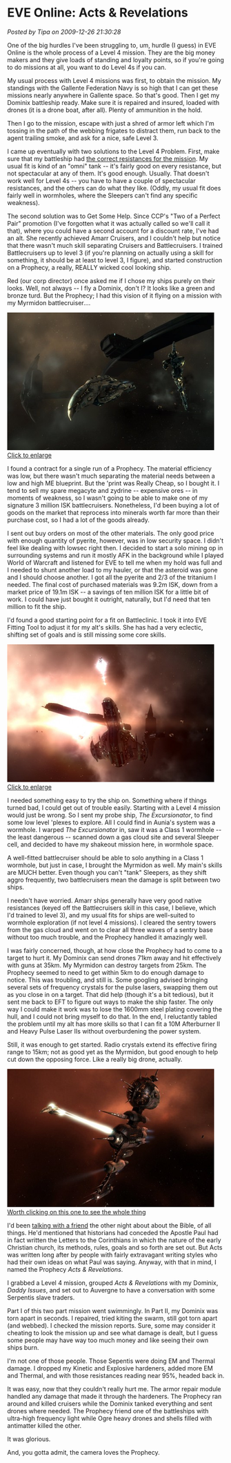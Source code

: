 # EVE Online: Acts & Revelations

*Posted by Tipa on 2009-12-26 21:30:28*

One of the big hurdles I've been struggling to, um, hurdle (I guess) in EVE Online is the whole process of a Level 4 mission. They are the big money makers and they give loads of standing and loyalty points, so if you're going to do missions at all, you want to do Level 4s if you can.

My usual process with Level 4 missions was first, to obtain the mission. My standings with the Gallente Federation Navy is so high that I can get these missions nearly anywhere in Gallente space. So that's good. Then I get my Dominix battleship ready. Make sure it is repaired and insured, loaded with drones (it is a drone boat, after all). Plenty of ammunition in the hold.

Then I go to the mission, escape with just a shred of armor left which I'm tossing in the path of the webbing frigates to distract them, run back to the agent trailing smoke, and ask for a nice, safe Level 3.

I came up eventually with two solutions to the Level 4 Problem. First, make sure that my battleship had [the correct resistances for the mission](http://eve-survival.org/wikka.php?wakka=MissionReports). My usual fit is kind of an "omni" tank -- it's fairly good on every resistance, but not spectacular at any of them. It's good enough. Usually. That doesn't work well for Level 4s -- you have to have a couple of spectacular resistances, and the others can do what they like. (Oddly, my usual fit does fairly well in wormholes, where the Sleepers can't find any specific weakness).

The second solution was to Get Some Help. Since CCP's "Two of a Perfect Pair" promotion (I've forgotten what it was actually called so we'll call it that), where you could have a second account for a discount rate, I've had an alt. She recently achieved Amarr Cruisers, and I couldn't help but notice that there wasn't much skill separating Cruisers and Battlecruisers. I trained Battlecruisers up to level 3 (if you're planning on actually using a skill for something, it should be at least to level 3, I figure), and started construction on a Prophecy, a really, REALLY wicked cool looking ship.

Red (our corp director) once asked me if I chose my ships purely on their looks. Well, not always -- I fly a Dominix, don't I? It looks like a green and bronze turd. But the Prophecy; I had this vision of it flying on a mission with my Myrmidon battlecruiser....

[![](../../../uploads/2009/12/ExeFile-2009-12-26-11-16-44-12-480x319.jpg "Prophecy and Myrmidon at a Sleeper base")  
Click to enlarge](../../../uploads/2009/12/ExeFile-2009-12-26-11-16-44-12.jpg)

I found a contract for a single run of a Prophecy. The material efficiency was low, but there wasn't much separating the material needs between a low and high ME blueprint. But the 'print was Really Cheap, so I bought it. I tend to sell my spare megacyte and zydrine -- expensive ores -- in moments of weakness, so I wasn't going to be able to make one of my signature 3 million ISK battlecruisers. Nonetheless, I'd been buying a lot of goods on the market that reprocess into minerals worth far more than their purchase cost, so I had a lot of the goods already. 

I sent out buy orders on most of the other materials. The only good price with enough quantity of pyerite, however, was in low security space. I didn't feel like dealing with lowsec right then. I decided to start a solo mining op in surrounding systems and run it mostly AFK in the background while I played World of Warcraft and listened for EVE to tell me when my hold was full and I needed to shunt another load to my hauler, or that the asteroid was gone and I should choose another. I got all the pyerite and 2/3 of the tritanium I needed. The final cost of purchased materials was 9.2m ISK, down from a market price of 19.1m ISK -- a savings of ten million ISK for a little bit of work. I could have just bought it outright, naturally, but I'd need that ten million to fit the ship.

I'd found a good starting point for a fit on Battleclinic. I took it into EVE Fitting Tool to adjust it for my alt's skills. She has had a very eclectic, shifting set of goals and is still missing some core skills.

[![](../../../uploads/2009/12/ExeFile-2009-12-26-11-22-59-52-480x319.jpg "Salvaging dead Sleeper wrecks in wormhole space")  
Click to enlarge](../../../uploads/2009/12/ExeFile-2009-12-26-11-22-59-52.jpg)

I needed something easy to try the ship on. Something where if things turned bad, I could get out of trouble easily. Starting with a Level 4 mission would just be wrong. So I sent my probe ship, *The Excursionator*, to find some low level 'plexes to explore. All I could find in Aunia's system was a wormhole. I warped *The Excursionator* in, saw it was a Class 1 wormhole -- the least dangerous -- scanned down a gas cloud site and several Sleeper cell, and decided to have my shakeout mission here, in wormhole space.

A well-fitted battlecruiser should be able to solo anything in a Class 1 wormhole, but just in case, I brought the Myrmidon as well. My main's skills are MUCH better. Even though you can't "tank" Sleepers, as they shift aggro frequently, two battlecruisers mean the damage is split between two ships.

I needn't have worried. Amarr ships generally have very good native resistances (keyed off the Battlecruisers skill in this case, I believe, which I'd trained to level 3), and my usual fits for ships are well-suited to wormhole exploration (if not level 4 missions). I cleared the sentry towers from the gas cloud and went on to clear all three waves of a sentry base without too much trouble, and the Prophecy handled it amazingly well.

I was fairly concerned, though, at how close the Prophecy had to come to a target to hurt it. My Dominix can send drones 71km away and hit effectively with guns at 35km. My Myrmidon can destroy targets from 25km. The Prophecy seemed to need to get within 5km to do enough damage to notice. This was troubling, and still is. Some googling advised bringing several sets of frequency crystals for the pulse lasers, swapping them out as you close in on a target. That did help (though it's a bit tedious), but it sent me back to EFT to figure out ways to make the ship faster. The only way I could make it work was to lose the 1600mm steel plating covering the hull, and I could not bring myself to do that. In the end, I reluctantly tabled the problem until my alt has more skills so that I can fit a 10M Afterburner II and Heavy Pulse Laser IIs without overburdening the power system.

Still, it was enough to get started. Radio crystals extend its effective firing range to 15km; not as good yet as the Myrmidon, but good enough to help cut down the opposing force. Like a really big drone, actually.

[![](../../../uploads/2009/12/ExeFile-2009-12-26-13-24-16-79-480x320.jpg "The Prophecy firing upon a Serpentis Nightmare battleship")  
Worth clicking on this one to see the whole thing](../../../uploads/2009/12/ExeFile-2009-12-26-13-24-16-79.jpg)

I'd been [talking with a friend](http://shatteredblog.wordpress.com/) the other night about about the Bible, of all things. He'd mentioned that historians had conceded the Apostle Paul had in fact written the Letters to the Corinthians in which the nature of the early Christian church, its methods, rules, goals and so forth are set out. But Acts was written long after by people with fairly extravagant writing styles who had their own ideas on what Paul was saying. Anyway, with that in mind, I named the Prophecy *Acts & Revelations*.

I grabbed a Level 4 mission, grouped *Acts & Revelations* with my Dominix, *Daddy Issues*, and set out to Auvergne to have a conversation with some Serpentis slave traders.

Part I of this two part mission went swimmingly. In Part II, my Dominix was torn apart in seconds. I repaired, tried kiting the swarm, still got torn apart (and webbed). I checked the mission reports. Sure, some may consider it cheating to look the mission up and see what damage is dealt, but I guess some people may have way too much money and like seeing their own ships burn.

I'm not one of those people. Those Sepentis were doing EM and Thermal damage. I dropped my Kinetic and Explosive hardeners, added more EM and Thermal, and with those resistances reading near 95%, headed back in.

It was easy, now that they couldn't really hurt me. The armor repair module handled any damage that made it through the hardeners. The Prophecy ran around and killed cruisers while the Dominix tanked everything and sent drones where needed. The Prophecy friend one of the battleships with ultra-high frequency light while Ogre heavy drones and shells filled with antimatter killed the other.

It was glorious.

And, you gotta admit, the camera loves the Prophecy.

